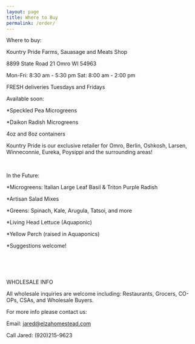 ```yaml
---
layout: page
title: Where to Buy
permalink: /order/
---
```

Where to buy:

Kountry Pride Farms, Sauasage and Meats Shop

8899 State Road 21
Omro WI 54963 

Mon-Fri:	8:30 am - 5:30 pm
Sat:	8:00 am - 2:00 pm

FRESH deliveries Tuesdays and Fridays

Available soon:

*Speckled Pea Microgreens

*Daikon Radish Microgreens

4oz and 8oz containers

Kountry Pride is our exclusive retailer for Omro, Berlin, Oshkosh, Larsen, Winneconnie, Eureka, Poysippi and the surrounding areas!

<br>

In the Future:

*Microgreens: Italian Large Leaf Basil & Triton Purple Radish

*Artisan Salad Mixes

*Greens: Spinach, Kale, Arugula, Tatsoi, and more

*Living Head Lettuce  (Aquaponic)

*Yellow Perch (raised in Aquaponics) 

*Suggestions welcome!


<br><br><br>


WHOLESALE INFO

All wholesale inquiries are welcome including: Restaurants, Grocers, CO-OPs, CSAs, and Wholesale Buyers. 

For more info please contact us:

Email: jared@elzahomestead.com

Call Jared: (920)215-9623
